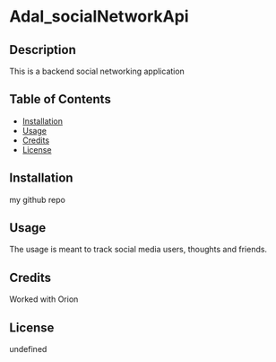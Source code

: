 # Adal_socialNetworkApi

## Description

This is a backend social networking application

## Table of Contents
- [Installation](#installation)
- [Usage](#usage)
- [Credits](#credits)
- [License](#license)

## Installation

my github repo

## Usage

The usage is meant to track social media users, thoughts and friends.

## Credits

Worked with Orion

## License

undefined

